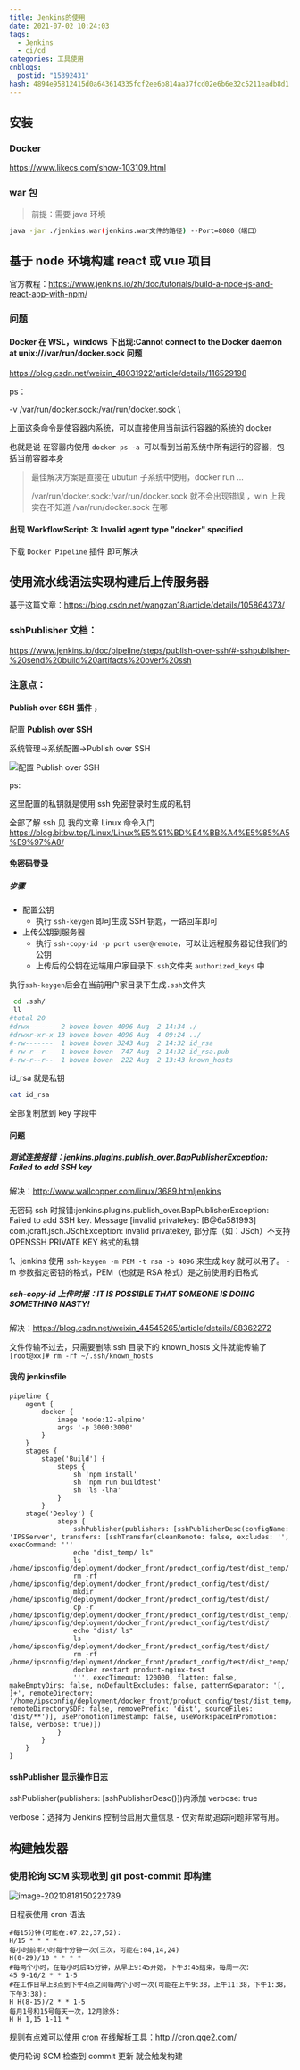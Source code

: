 ```yaml
---
title: Jenkins的使用
date: 2021-07-02 10:24:03
tags:
  - Jenkins
  - ci/cd
categories: 工具使用
cnblogs:
  postid: "15392431"
hash: 4894e95812415d0a643614335fcf2ee6b814aa37fcd02e6b6e32c5211eadb8d1
---
```


## 安装

### Docker

https://www.likecs.com/show-103109.html

### war 包

> 前提：需要 java 环境

```bash
java -jar ./jenkins.war(jenkins.war文件的路径) --Port=8080（端口）
```

## 基于 node 环境构建 react 或 vue 项目

官方教程：https://www.jenkins.io/zh/doc/tutorials/build-a-node-js-and-react-app-with-npm/

### 问题

#### Docker 在 WSL，windows 下出现:Cannot connect to the Docker daemon at unix:///var/run/docker.sock 问题

https://blog.csdn.net/weixin_48031922/article/details/116529198

ps：

-v /var/run/docker.sock:/var/run/docker.sock \

上面这条命令是使容器内系统，可以直接使用当前运行容器的系统的 docker

也就是说 在容器内使用 `docker ps -a `可以看到当前系统中所有运行的容器，包括当前容器本身

> 最佳解决方案是直接在 ubutun 子系统中使用，docker run ...
>
> /var/run/docker.sock:/var/run/docker.sock 就不会出现错误 ，win 上我实在不知道 /var/run/docker.sock 在哪

#### 出现 WorkflowScript: 3: Invalid agent type "docker" specified

下载 `Docker Pipeline` 插件 即可解决

## 使用流水线语法实现构建后上传服务器

基于这篇文章：https://blog.csdn.net/wangzan18/article/details/105864373/

### sshPublisher 文档：

https://www.jenkins.io/doc/pipeline/steps/publish-over-ssh/#-sshpublisher-%20send%20build%20artifacts%20over%20ssh

### 注意点：

#### **Publish over SSH** 插件 ，

配置 **Publish over SSH**

系统管理->系统配置->Publish over SSH

![配置 **Publish over SSH** ](https://gitee.com/bitbw/my-gallery/raw/master/img/Publish%20over%20SSH%E9%85%8D%E7%BD%AE.png)

ps:

这里配置的私钥就是使用 ssh 免密登录时生成的私钥

全部了解 ssh 见 我的文章 Linux 命令入门 https://blog.bitbw.top/Linux/Linux%E5%91%BD%E4%BB%A4%E5%85%A5%E9%97%A8/

#### 免密码登录

##### 步骤

- 配置公钥
  - 执行 `ssh-keygen` 即可生成 SSH 钥匙，一路回车即可
- 上传公钥到服务器
  - 执行 `ssh-copy-id -p port user@remote`，可以让远程服务器记住我们的公钥
  - 上传后的公钥在远端用户家目录下`.ssh`文件夹 `authorized_keys` 中

执行`ssh-keygen`后会在当前用户家目录下生成`.ssh`文件夹

```bash
 cd .ssh/
 ll
#total 20
#drwx------  2 bowen bowen 4096 Aug  2 14:34 ./
#drwxr-xr-x 13 bowen bowen 4096 Aug  4 09:24 ../
#-rw-------  1 bowen bowen 3243 Aug  2 14:32 id_rsa
#-rw-r--r--  1 bowen bowen  747 Aug  2 14:32 id_rsa.pub
#-rw-r--r--  1 bowen bowen  222 Aug  2 13:43 known_hosts
```

id_rsa 就是私钥

```bash
cat id_rsa
```

全部复制放到 key 字段中

#### 问题

##### 测试连接报错：jenkins.plugins.publish_over.BapPublisherException: Failed to add SSH key

解决：http://www.wallcopper.com/linux/3689.htmljenkins

无密码 ssh 时报错:jenkins.plugins.publish_over.BapPublisherException: Failed to add SSH key. Message [invalid privatekey: [B@6a581993]
com.jcraft.jsch.JSchException: invalid privatekey, 部分库（如：JSch）不支持 OPENSSH PRIVATE KEY 格式的私钥

1、jenkins 使用 `ssh-keygen -m PEM -t rsa -b 4096` 来生成 key 就可以用了。
-m 参数指定密钥的格式，PEM（也就是 RSA 格式）是之前使用的旧格式

##### ssh-copy-id 上传时报：IT IS POSSIBLE THAT SOMEONE IS DOING SOMETHING NASTY!

解决：https://blog.csdn.net/weixin_44545265/article/details/88362272

文件传输不过去，只需要删除.ssh 目录下的 known_hosts 文件就能传输了
`[root@xx]# rm -rf ~/.ssh/known_hosts`

#### 我的 jenkinsfile

```
pipeline {
    agent {
        docker {
            image 'node:12-alpine'
            args '-p 3000:3000'
        }
    }
    stages {
        stage('Build') {
            steps {
                sh 'npm install'
                sh 'npm run buildtest'
                sh 'ls -lha'
            }
        }
	stage('Deploy') {
            steps {
                sshPublisher(publishers: [sshPublisherDesc(configName: 'IPSServer', transfers: [sshTransfer(cleanRemote: false, excludes: '', execCommand: '''
                echo "dist_temp/ ls"
                ls /home/ipsconfig/deployment/docker_front/product_config/test/dist_temp/
                rm -rf /home/ipsconfig/deployment/docker_front/product_config/test/dist/
                mkdir /home/ipsconfig/deployment/docker_front/product_config/test/dist/
                cp -r /home/ipsconfig/deployment/docker_front/product_config/test/dist_temp/.   /home/ipsconfig/deployment/docker_front/product_config/test/dist/
                echo "dist/ ls"
                ls /home/ipsconfig/deployment/docker_front/product_config/test/dist/
                rm -rf /home/ipsconfig/deployment/docker_front/product_config/test/dist_temp/
                docker restart product-nginx-test
                ''', execTimeout: 120000, flatten: false, makeEmptyDirs: false, noDefaultExcludes: false, patternSeparator: '[, ]+', remoteDirectory: '/home/ipsconfig/deployment/docker_front/product_config/test/dist_temp/', remoteDirectorySDF: false, removePrefix: 'dist', sourceFiles: 'dist/**')], usePromotionTimestamp: false, useWorkspaceInPromotion: false, verbose: true)])
            }
        }
    }
}
```

#### sshPublisher 显示操作日志

sshPublisher(publishers: [sshPublisherDesc()])内添加 verbose: true

verbose：选择为 Jenkins 控制台启用大量信息 - 仅对帮助追踪问题非常有用。

## 构建触发器

### 使用轮询 SCM 实现收到 git post-commit 即构建

![image-20210818150222789](https://gitee.com/bitbw/my-gallery/raw/master/img/%E4%BD%BF%E7%94%A8%E8%BD%AE%E8%AF%A2SCM%20%E5%AE%9E%E7%8E%B0%E6%94%B6%E5%88%B0%20git%20post-commit%20%E5%8D%B3%E6%9E%84%E5%BB%BA-20210818150222789.png)

日程表使用 cron 语法

```
#每15分钟(可能在:07,22,37,52):
H/15 * * * *
每小时前半小时每十分钟一次(三次，可能在:04,14,24)
H(0-29)/10 * * * *
#每两个小时，在每小时后45分钟，从早上9:45开始，下午3:45结束，每周一次:
45 9-16/2 * * 1-5
#在工作日早上8点到下午4点之间每两个小时一次(可能在上午9:38，上午11:38，下午1:38，下午3:38):
H H(8-15)/2 * * 1-5
每月1号和15号每天一次，12月除外:
H H 1,15 1-11 *
```

规则有点难可以使用 cron 在线解析工具：http://cron.qqe2.com/

使用轮询 SCM 检查到 commit 更新 就会触发构建
